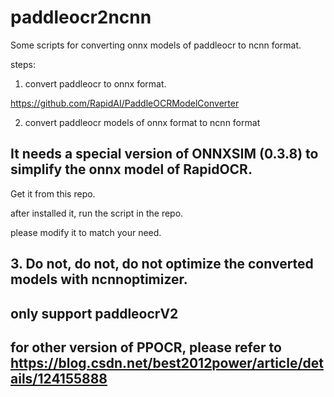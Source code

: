 # paddleocr2ncnn

Some scripts for converting onnx models of paddleocr to ncnn format.


steps:

1. convert paddleocr to onnx format.

https://github.com/RapidAI/PaddleOCRModelConverter


2. convert paddleocr models of onnx format  to ncnn format

## It needs a special version of ONNXSIM (0.3.8) to simplify the onnx model of RapidOCR.

Get it from this repo.

after installed it, run the script in the repo.

please modify it to match your need.


## 3. Do not, do not, do not optimize the converted models with ncnnoptimizer.



## only support paddleocrV2


## for other version of PPOCR, please refer to https://blog.csdn.net/best2012power/article/details/124155888

